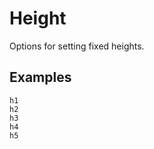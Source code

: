# Height

Options for setting fixed heights.

## Examples

<div class="pa3 ba b-gray-300 mb4">
    <div class="row">
        <div class="col w-1/5">
            <div>
                <div class="h1 bg-gray bb b-blue"></div>
                <code class="mt1 clipboard">h1</code>
            </div>
        </div>
        <div class="col w-1/5">
            <div>
                <div class="h2 bg-gray bb b-blue"></div>
                <code class="mt1 clipboard">h2</code>
            </div>
        </div>
        <div class="col w-1/5">
            <div>
                <div class="h3 bg-gray bb b-blue"></div>
                <code class="mt1 clipboard">h3</code>
            </div>
        </div>
        <div class="col w-1/5">
            <div>
                <div class="h4 bg-gray bb b-blue"></div>
                <code class="mt1 clipboard">h4</code>
            </div>
        </div>
        <div class="col w-1/5">
            <div>
                <div class="h5 bg-gray bb b-blue"></div>
                <code class="mt1 clipboard">h5</code>
            </div>
        </div>
    </div>
</div>
